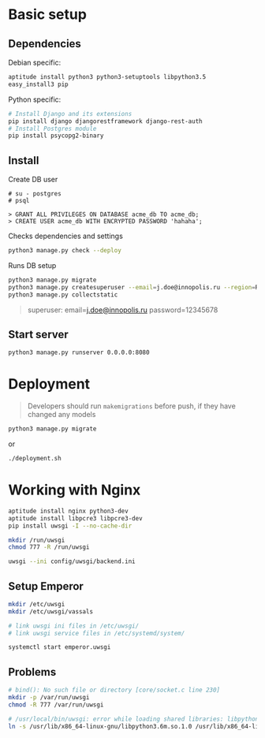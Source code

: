 # Basic setup
## Dependencies

Debian specific:
```bash
aptitude install python3 python3-setuptools libpython3.5
easy_install3 pip
```

Python specific:
```bash
# Install Django and its extensions
pip install django djangorestframework django-rest-auth
# Install Postgres module
pip install psycopg2-binary
```

## Install

Create DB user
```postgresql
# su - postgres
# psql

> GRANT ALL PRIVILEGES ON DATABASE acme_db TO acme_db;
> CREATE USER acme_db WITH ENCRYPTED PASSWORD 'hahaha';
```

Checks dependencies and settings
```bash
python3 manage.py check --deploy
```

Runs DB setup
```bash
python3 manage.py migrate
python3 manage.py createsuperuser --email=j.doe@innopolis.ru --region=RU --contacts_id=1
python3 manage.py collectstatic
```
> superuser: email=j.doe@innopolis.ru password=12345678

## Start server
```bash
python3 manage.py runserver 0.0.0.0:8080
```

# Deployment
> Developers should run `makemigrations` before push, if they have changed any models
```bash
python3 manage.py migrate
```
or
```bash
./deployment.sh
```

# Working with Nginx
```bash
aptitude install nginx python3-dev
aptitude install libpcre3 libpcre3-dev
pip install uwsgi -I --no-cache-dir

mkdir /run/uwsgi
chmod 777 -R /run/uwsgi

uwsgi --ini config/uwsgi/backend.ini
```

## Setup Emperor
```bash
mkdir /etc/uwsgi
mkdir /etc/uwsgi/vassals

# link uwsgi ini files in /etc/uwsgi/
# link uwsgi service files in /etc/systemd/system/

systemctl start emperor.uwsgi
```

## Problems
```bash
# bind(): No such file or directory [core/socket.c line 230]
mkdir -p /var/run/uwsgi
chmod -R 777 /var/run/uwsgi

# /usr/local/bin/uwsgi: error while loading shared libraries: libpython3.5m.so.1.0: cannot open shared object file: No such file or directory
ln -s /usr/lib/x86_64-linux-gnu/libpython3.6m.so.1.0 /usr/lib/x86_64-linux-gnu/libpython3.5m.so.1.0
```
